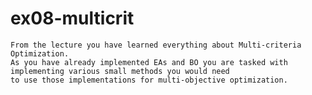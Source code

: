 # ex08-multicrit

	From the lecture you have learned everything about Multi-criteria Optimization.
	As you have already implemented EAs and BO you are tasked with implementing various small methods you would need
	to use those implementations for multi-objective optimization.